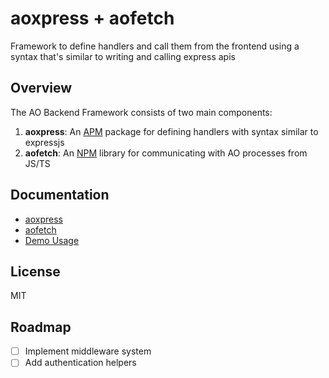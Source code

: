 # aoxpress + aofetch

Framework to define handlers and call them from the frontend using a syntax that's similar to writing and calling express apis

## Overview

The AO Backend Framework consists of two main components:

1. **aoxpress**: An [APM](https://apm.betteridea.dev) package for defining handlers with syntax similar to expressjs
2. **aofetch**: An [NPM](#) library for communicating with AO processes from JS/TS

## Documentation

- [aoxpress](https://github.com/ankushKun/aoxpress/blob/main/aoxpress/README.md)
- [aofetch](https://github.com/ankushKun/aoxpress/blob/main/aofetch/README.md)
- [Demo Usage](https://github.com/ankushKun/aoxpress/tree/main/demo)

## License

MIT

## Roadmap

- [ ] Implement middleware system
- [ ] Add authentication helpers
